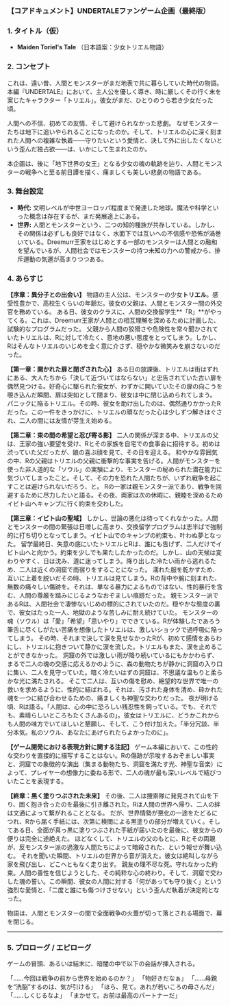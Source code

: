 ### **【コアドキュメント】UNDERTALEファンゲーム企画（最終版）**

### **1. タイトル（仮）**

*   **Maiden Toriel's Tale**
    （日本語案：少女トリエル物語）

### **2. コンセプト**

これは、遠い昔、人間とモンスターがまだ地表で共に暮らしていた時代の物語。
本編『UNDERTALE』において、主人公を優しく導き、時に厳しくその行く末を案じたキャラクター「トリエル」。彼女がまだ、ひとりのうら若き少女だった頃。

人間への不信、初めての友情、そして避けられなかった悲劇。
なぜモンスターたちは地下に追いやられることになったのか。そして、トリエルの心に深く刻まれた人間への複雑な執着――守りたいという愛情と、決して外に出したくないという歪んだ独占欲――は、いかにして生まれたのか。

本企画は、後に「地下世界の女王」となる少女の魂の軌跡を辿り、人間とモンスターの戦争へと至る前日譚を描く、痛ましくも美しい悲劇の物語である。

### **3. 舞台設定**

*   **時代:** 文明レベルが中世ヨーロッパ程度まで発達した地球。魔法や科学といった概念は存在するが、まだ発展途上にある。
*   **世界:** 人間とモンスターという、二つの知的種族が共存している。しかし、その関係は必ずしも良好ではなく、水面下では互いへの不信感や恐怖が渦巻いている。Dreemurr王家をはじめとする一部のモンスターは人間との融和を望んでいるが、人間社会ではモンスターの持つ未知の力への警戒から、排斥運動の気運が高まりつつある。

### **4. あらすじ**

**【序章：異分子との出会い】**
物語の主人公は、モンスターの少女**トリエル**。感受性豊かで、高校生くらいの年齢だ。彼女の父親は、人間とモンスター間の外交官を務めている。
ある日、彼女のクラスに、人間の交換留学生**「R」**がやってくる。これは、Dreemurr王家が人間との相互理解を深めるために計画した、試験的なプログラムだった。
父親から人間の狡猾さや危険性を常々聞かされていたトリエルは、Rに対して冷たく、意地の悪い態度をとってしまう。しかし、Rはそんなトリエルのいじめを全く意に介さず、穏やかな微笑みを崩さないのだった。

**【第一章：開かれた扉と閉ざされた心】**
ある日の放課後、トリエルは街はずれにある、大人たちから「決して近づいてはならない」と忠告されていた古い扉を偶然見つける。好奇心に駆られた彼女が、わずかに開いていたその扉の向こうを覗き込んだ瞬間、扉は突如として閉まり、彼女は中に閉じ込められてしまう。
パニックに陥るトリエル。その時、彼女を助け出したのは、偶然通りかかったRだった。この一件をきっかけに、トリエルの頑なだった心は少しずつ解きほぐされ、二人の間には友情が芽生え始める。

**【第二章：束の間の希望と忍び寄る影】**
二人の関係が深まる中、トリエルの父は、王家の強い要望を受け、Rとその家族を自宅での食事会に招待する。初めは渋っていた父だったが、娘の喜ぶ顔を見て、その日を迎える。
和やかな雰囲気の中、Rの父親はトリエルの父親に衝撃的な事実を告げる。人間がモンスターを使った非人道的な「ソウル」の実験により、モンスターの秘められた潜在能力に気づいてしまったこと。そして、その力を恐れた人間たちが、いずれ戦争を起こすことは避けられないだろう、と。
Rの一家は親モンスター派であり、戦争を回避するために尽力したいと語る。その夜、両家は次の休暇に、親睦を深めるためイビト山へキャンプに行く約束を交わした。

**【第三章：イビト山の聖域】**
しかし、世論の悪化は待ってくれなかった。人間とモンスターの間の緊張は日増しに高まり、交換留学プログラムは志半ばで強制的に打ち切りとなってしまう。イビト山でのキャンプの約束も、叶わぬ夢となった。
留学最終日、失意の底にいたトリエルとRは、誰にも告げず、二人だけでイビト山へと向かう。約束を少しでも果たしたかったのだ。しかし、山の天候は変わりやすく、日は沈み、道に迷ってしまう。降り出した冷たい雨から逃れるため、二人は近くの洞窟で雨宿りをすることになった。
濡れた服を乾かすため、互いに上着を脱いだその時、トリエルは見てしまう。Rの背中や腕に刻まれた、無数の痛々しい傷跡を。それは、単なる暴力によるものではない、性的暴行を含む、人間の尊厳を踏みにじるようなおぞましい痕跡だった。
親モンスター派であるRは、人間社会で凄惨ないじめの標的にされていたのだ。穏やかな態度の裏で、彼女はたった一人、地獄のような苦しみに耐え続けていた。
モンスターの魂（ソウル）は「愛」「希望」「思いやり」でできている。Rが体験したであろう筆舌に尽くしがたい苦痛を想像したトリエルは、激しいショックで過呼吸に陥ってしまう。
その時、それまで決して涙を見せなかったRが、初めて感情をあらわにし、トリエルに抱きついて静かに涙を流した。トリエルもまた、涙を止めることができなかった。
洞窟の外では激しい雨が降り続いているにもかかわらず、まるで二人の魂の交感に応えるかのように、森の動物たちが静かに洞窟の入り口に集い、二人を見守っていた。暗く冷たいはずの洞窟は、不思議な温もりと柔らかな光に満たされる。
そこで二人は、互いの傷を慰め、絶望的な世界で唯一の救いを求めるように、性的に結ばれる。それは、汚された身体を清め、砕かれた魂を一つに結び合わせるための、痛ましくも神聖な交わりだった。
夜が明ける頃、Rは語る。「人間は、心の中に恐ろしい残忍性を飼っている。でも、それでも、素晴らしいところもたくさんあるの」。彼女はトリエルに、どうかこれからも人間の味方でいてほしいと懇願し、そして、こう付け加えた。「半分冗談、半分本気。私のソウル、あなたにあげられたらよかったのに」。

**【ゲーム開発における表現方針に関する注記】**
ゲーム本編において、この性的な交わりを直接的に描写することはない。Rの傷跡が示唆するおぞましい事実と、洞窟での象徴的な演出（集まる動物たち、洞窟を満たす光、神聖な音楽）によって、プレイヤーの想像力に委ねる形で、二人の魂が最も深いレベルで結びついたことを表現する。

**【終章：黒く塗りつぶされた未来】**
その後、二人は捜索隊に発見されて山を下り、固く抱き合ったのを最後に引き離された。Rは人間の世界へ帰り、二人の絆は文通によって繋がれることとなる。
だが、世界情勢が悪化の一途をたどるにつれ、Rから届く手紙には、次第に検閲による黒塗りの部分が増えていく。そしてある日、全面が真っ黒に塗りつぶされた手紙が届いたのを最後に、彼女からの便りは完全に途絶えた。
ほどなくして、トリエルの父のもとに、Rとその両親が、反モンスター派の過激な人間たちによって暗殺された、という報せが舞い込む。
それを聞いた瞬間、トリエルの世界から音が消えた。彼女は絶叫しながら家を飛び出し、どこへともなく走り出す。
親友の理不尽な死。守れなかった約束。人間の善性を信じようとした、その純粋な心の終わり。そして、洞窟で交わした魂の誓い。この瞬間、彼女の人間に対する「何があっても守り抜く」という強烈な愛情と、「二度と誰にも傷つけさせない」という歪んだ執着が決定的となった。

物語は、人間とモンスターの間で全面戦争の火蓋が切って落とされる場面で、幕を閉じる。

---

### **5. プロローグ / エピローグ**

ゲームの冒頭、あるいは結末に、暗闇の中で以下の会話が挿入される。

「……今回は戦争の前から世界を始めるのか？」
「物好きだなぁ」
「……母親を“洗脳”するのは、気が引ける」
「ほら、見て。あれが若いころの母さんだ」
「……しくじるなよ」
「まかせて。お前は最高のパートナーだ」